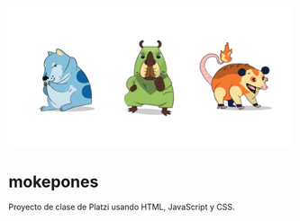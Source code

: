![Hipodoge, Capipepo y Ratigueya.](/assets/mokepones-banner.png)

# mokepones

Proyecto de clase de Platzi usando HTML, JavaScript y CSS.
